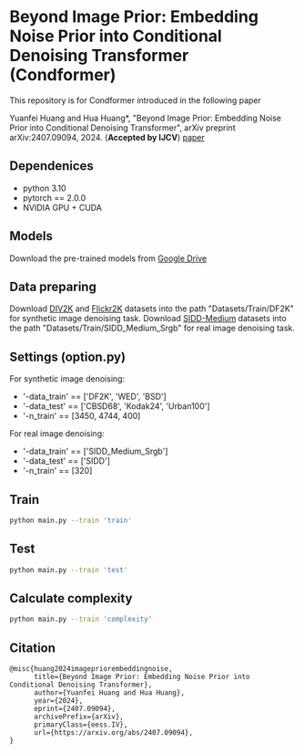 # Beyond Image Prior: Embedding Noise Prior into Conditional Denoising Transformer (Condformer)
This repository is for Condformer introduced in the following paper

Yuanfei Huang and Hua Huang*, "Beyond Image Prior: Embedding Noise Prior into Conditional Denoising Transformer", arXiv preprint arXiv:2407.09094, 2024. (**Accepted by IJCV**)
[paper](https://arxiv.org/abs/2407.09094)
## Dependenices
* python 3.10
* pytorch == 2.0.0
* NVIDIA GPU + CUDA

## Models
Download the pre-trained models from [Google Drive](https://drive.google.com/drive/folders/1C4lhvT0FdY416pROf5Ckmza6-I9a42YQ?usp=drive_link)

## Data preparing
Download [DIV2K](https://data.vision.ee.ethz.ch/cvl/DIV2K/) and [Flickr2K](https://cv.snu.ac.kr/research/EDSR/Flickr2K.tar) datasets into the path "Datasets/Train/DF2K" for synthetic image denoising task.
Download [SIDD-Medium](https://abdokamel.github.io/sidd/) datasets into the path "Datasets/Train/SIDD_Medium_Srgb" for real image denoising task.


## Settings (option.py)
For synthetic image denoising:
* '-data_train' == ['DF2K', 'WED', 'BSD']
* '-data_test' == ['CBSD68', 'Kodak24', 'Urban100']
* '-n_train' == [3450, 4744, 400]

For real image denoising:
* '-data_train' == ['SIDD_Medium_Srgb']
* '-data_test' == ['SIDD']
* '-n_train' == [320]

## Train
```bash
python main.py --train 'train'
```
## Test
```bash
python main.py --train 'test'
```
## Calculate complexity
```bash
python main.py --train 'complexity'
```

## Citation
```
@misc{huang2024imagepriorembeddingnoise,
      title={Beyond Image Prior: Embedding Noise Prior into Conditional Denoising Transformer}, 
      author={Yuanfei Huang and Hua Huang},
      year={2024},
      eprint={2407.09094},
      archivePrefix={arXiv},
      primaryClass={eess.IV},
      url={https://arxiv.org/abs/2407.09094}, 
}
```
